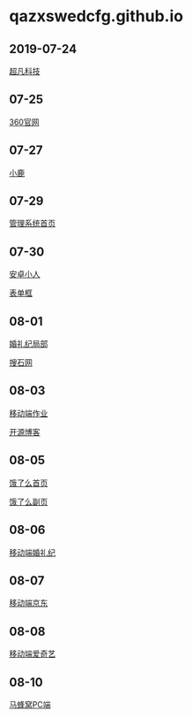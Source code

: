 # qazxswedcfg.github.io
## 2019-07-24
<a href="https://qazxswedcfg.github.io/超凡科技/html/超凡科技.html">超凡科技</a>

<h2>07-25</h2>
<a href="https://qazxswedcfg.github.io/360官网/html/360官网.html">360官网</a>

<h2>07-27</h2>
<a href="https://qazxswedcfg.github.io/work-xiaolu/html/xiaolu.html">小鹿</a>

<h2>07-29</h2>
<a href="https://qazxswedcfg.github.io/work/index.html">管理系统首页</a>

<h2>07-30</h2>
<a href="https://qazxswedcfg.github.io/code/html/安卓小小人.html">安卓小人</a>

<a href="https://qazxswedcfg.github.io/code/html/表单框.html">表单框</a>

<h2>08-01</h2>
<a href="https://qazxswedcfg.github.io/hunliji/index.html">婚礼纪局部</a>

<a href="https://qazxswedcfg.github.io/soushi/index.html">搜石网</a>

<h2>08-03</h2>

<a href="https://qazxswedcfg.github.io/allpyra/index.html">移动端作业</a>

<a href="https://qazxswedcfg.github.io/开源博客/index.html">开源博客</a>

<h2>08-05</h2>

<a href="https://qazxswedcfg.github.io/elm/index.html">饿了么首页</a>

<a href="https://qazxswedcfg.github.io/elm/html/work02.html">饿了么副页</a>

<h2>08-06</h2>

<a href="https://qazxswedcfg.github.io/移动端-婚礼纪/index.html">移动端婚礼纪</a>

<h2>08-07</h2>

<a href="https://qazxswedcfg.github.io/京东移动端/index.html">移动端京东</a>

<h2>08-08</h2>

<a href="https://qazxswedcfg.github.io/爱奇艺移动端/index.html">移动端爱奇艺</a>

<h2>08-10</h2>

<a href="https://qazxswedcfg.github.io/马蜂窝/index.html">马蜂窝PC端</a>